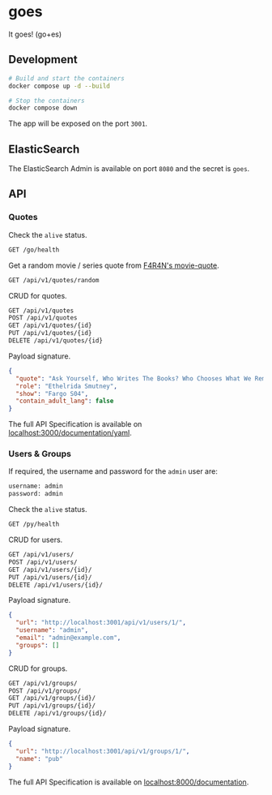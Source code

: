 # goes

It goes! (go+es)

## Development

```sh
# Build and start the containers
docker compose up -d --build

# Stop the containers
docker compose down
```

The app will be exposed on the port `3001`.

## ElasticSearch

The ElasticSearch Admin is available on port `8080` and the secret is `goes`.

## API

### Quotes

Check the `alive` status.

```txt
GET /go/health
```

Get a random movie / series quote from [F4R4N's movie-quote][f4r4n-movie-quote].

```txt
GET /api/v1/quotes/random
```

CRUD for quotes.

```txt
GET /api/v1/quotes
POST /api/v1/quotes
GET /api/v1/quotes/{id}
PUT /api/v1/quotes/{id}
DELETE /api/v1/quotes/{id}
```

Payload signature.

```json
{
  "quote": "Ask Yourself, Who Writes The Books? Who Chooses What We Remember And What Gets Forgotten",
  "role": "Ethelrida Smutney",
  "show": "Fargo S04",
  "contain_adult_lang": false
}
```

The full API Specification is available on [localhost:3000/documentation/yaml][api-go-spec].

### Users & Groups

If required, the username and password for the `admin` user are:

```txt
username: admin
password: admin
```

Check the `alive` status.

```txt
GET /py/health
```

CRUD for users.

```txt
GET /api/v1/users/
POST /api/v1/users/
GET /api/v1/users/{id}/
PUT /api/v1/users/{id}/
DELETE /api/v1/users/{id}/
```

Payload signature.

```json
{
  "url": "http://localhost:3001/api/v1/users/1/",
  "username": "admin",
  "email": "admin@example.com",
  "groups": []
}
```

CRUD for groups.

```txt
GET /api/v1/groups/
POST /api/v1/groups/
GET /api/v1/groups/{id}/
PUT /api/v1/groups/{id}/
DELETE /api/v1/groups/{id}/
```

Payload signature.

```json
{
  "url": "http://localhost:3001/api/v1/groups/1/",
  "name": "pub"
}
```

The full API Specification is available on [localhost:8000/documentation][api-py-spec].

<!-- References -->

[api-go-spec]: http://localhost:3000/documentation/yaml
[api-py-spec]: http://localhost:8000/documentation
[f4r4n-movie-quote]: https://github.com/F4R4N/movie-quote
